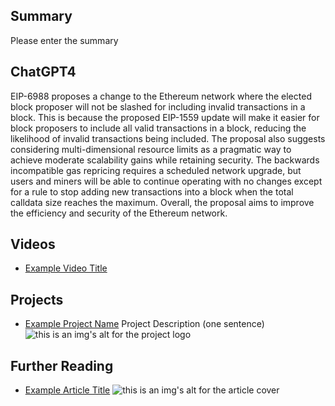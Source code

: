 ## Summary

Please enter the summary

## ChatGPT4

EIP-6988 proposes a change to the Ethereum network where the elected block proposer will not be slashed for including invalid transactions in a block. This is because the proposed EIP-1559 update will make it easier for block proposers to include all valid transactions in a block, reducing the likelihood of invalid transactions being included. The proposal also suggests considering multi-dimensional resource limits as a pragmatic way to achieve moderate scalability gains while retaining security. The backwards incompatible gas repricing requires a scheduled network upgrade, but users and miners will be able to continue operating with no changes except for a rule to stop adding new transactions into a block when the total calldata size reaches the maximum. Overall, the proposal aims to improve the efficiency and security of the Ethereum network.

## Videos

- [Example Video Title](https://www.youtube.com/watch?v=TDGq4aeevgY)

## Projects

- [Example Project Name](https://xxxx.xxx/xxxxx) Project Description (one sentence) ![this is an img's alt for the project logo](https://xxxx.xxx/project-logo.xxx)

## Further Reading

- [Example Article Title](https://xxxx.xxx/xxxxx) ![this is an img's alt for the article cover](https://xxxx.xxx/article-cover.xxx)
